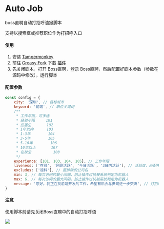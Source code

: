 # Auto Job

boss直聘自动打招呼油猴脚本

支持以搜索框或推荐职位作为打招呼入口

#### 使用

1. 安装 [Tampermonkey](https://www.tampermonkey.net/)
2. 前往 [Greasy Fork](https://greasyfork.org/zh-CN) 下载 [插件](https://greasyfork.org/zh-CN/scripts/476171-boss%E7%9B%B4%E8%81%98%E8%87%AA%E5%8A%A8%E6%89%93%E6%8B%9B%E5%91%BC)
3. 先关闭脚本，打开 Boss直聘，登录 Boss直聘，然后配置好脚本参数（参数在源码中修改），运行脚本


#### 配置参数

```javascript
const config = {
    city: '深圳', // 目标城市
    keyword: '前端', // 职位关键词
    /**
     * 工作年限，可多选
     * 经验不限     101
     * 应届生       102
     * 1年以内      103
     * 1-3年        104
     * 3-5年        105
     * 5-10年        106
     * 10年以上       107
     * 在校生          108
     */
    experience: [101, 103, 104, 105], // 工作年限
    liveness: ['在线', '刚刚活跃', '今日活跃', '3日内活跃'], // 活跃度，匹配中的才会打招呼
    excludes: ['德科'], // 要排除的公司名
    min: 3, // 每次访问的最小间隔，防止操作过快被系统判定为机器人
    max: 6, // 每次访问的最大间隔，防止操作过快被系统判定为机器人
    message: '您好，我正在找前端开发的工作，希望有机会与贵司进一步交流', // 打招呼语
}
```

#### 注意

使用脚本前请先关闭Boss直聘中的自动打招呼语

![](https://greasyfork.s3.us-east-2.amazonaws.com/ttbfb6sarov72xkcgsty5pm4cs3e)
